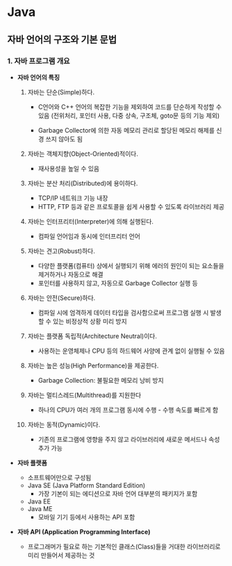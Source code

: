 # Java



## 자바 언어의 구조와 기본 문법

### 1. 자바 프로그램 개요

- **자바 언어의 특징**

  1. 자바는 단순(Simple)하다.

     - C언어와 C++ 언어의 복잡한 기능을 제외하여 코드를 단순하게 작성할 수 있음 (전위처리, 포인터 사용, 다중 상속, 구조체, goto문 등의 기능 제외)

     - Garbage Collector에 의한 자동 메모리 관리로 할당된 메모리 해제를 신경 쓰지 않아도 됨

  2. 자바는 객체지향(Object-Oriented)적이다.

     - 재사용성을 높일 수 있음

  3. 자바는 분산 처리(Distributed)에 용이하다.

     - TCP/IP 네트워크 기능 내장
     - HTTP, FTP 등과 같은 프로토콜을 쉽게 사용할 수 있도록 라이브러리 제공

  4. 자바는 인터프리터(Interpreter)에 의해 실행된다.

     - 컴파일 언어임과 동시에 인터프리터 언어

  5. 자바는 견고(Robust)하다.

     - 다양한 플랫폼(컴퓨터) 상에서 실행되기 위해 에러의 원인이 되는 요소들을 제거하거나 자동으로 해결
     - 포인터를 사용하지 않고, 자동으로 Garbage Collector 실행 등

  6. 자바는 안전(Secure)하다.

     - 컴파일 시에 엄격하게 데이터 타입을 검사함으로써 프로그램 실행 시 발생할 수 있는 비정상적 상황 미리 방지

  7. 자바는 플랫폼 독립적(Architecture Neutral)이다.

     - 사용하는 운영체제나 CPU 등의 하드웨어 사양에 관계 없이 실행될 수 있음

  8. 자바는 높은 성능(High Performance)을 제공한다.

     - Garbage Collection: 불필요한 메모리 낭비 방지

  9. 자바는 멀티스레드(Multithread)를 지원한다

     - 하나의 CPU가 여러 개의 프로그램 동시에 수행 - 수행 속도를 빠르게 함

  10. 자바는 동적(Dynamic)이다.

      - 기존의 프로그램에 영향을 주지 않고 라이브러리에 새로운 메서드나 속성 추가 가능



- **자바 플랫폼**
  - 소프트웨어만으로 구성됨
  - Java SE (Java Platform Standard Edition) 
    - 가장 기본이 되는 에디션으로 자바 언어 대부분의 패키지가 포함
  - Java EE
  - Java ME
    - 모바일 기기 등에서 사용하는 API 포함



- **자바 API (Application Programming Interface)**
  - 프로그래머가 필요로 하는 기본적인 클래스(Class)들을 거대한 라이브러리로 미리 만들어서 제공하는 것